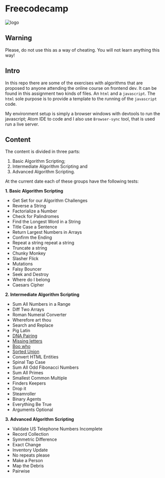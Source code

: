 # Freecodecamp

![logo](https://thomas-ko.github.io/freecodecamp-redesign/assets/img/logo-footer.svg "FreeCodeCamp logo")

## Warning
Please, do not use this as a way of cheating. You will not learn anything this way!

## Intro
In this repo there are some of the exercises with algorithms that are proposed
to anyone attending the online course on frontend dev.
It can be found in this assignment two kinds of files. An `html` and a
`javascript`. The `html` sole purpose is to provide a template to the running
of the `javascript` code.

My environment setup is simply a browser windows with devtools to run the javascript;
Atom IDE to code and I also use `Browser-sync` tool, that is used run a live server.

## Content
The content is divided in three parts:
1. Basic Algorithm Scripting;
2. Intermediate Algorithm Scripting and
3. Advanced Algorithm Scripting.

At the current date each of these groups have the following tests:

**1. Basic Algorithm Scripting**
  * Get Set for our Algorithm Challenges
  * Reverse a String
  * Factorialize a Number
  * Check for Palindromes
  * Find the Longest Word in a String
  * Title Case a Sentence
  * Return Largest Numbers in Arrays
  * Confirm the Ending
  * Repeat a string repeat a string
  * Truncate a string
  * Chunky Monkey
  * Slasher Flick
  * Mutations
  * Falsy Bouncer
  * Seek and Destroy
  * Where do I belong
  * Caesars Cipher

**2. Intermediate Algorithm Scripting**
  * Sum All Numbers in a Range
  * Diff Two Arrays
  * Roman Numeral Converter
  * Wherefore art thou
  * Search and Replace
  * Pig Latin
  * [DNA Pairing](https://github.com/luis-alves/Freecodecamp/tree/master/DNA-Pairing)
  * [Missing letters](https://github.com/luis-alves/Freecodecamp/tree/master/Missing-Letters)
  * [Boo who](https://github.com/luis-alves/Freecodecamp/tree/master/Boo-who)
  * [Sorted Union](https://github.com/luis-alves/Freecodecamp/tree/master/Sorted-Union)
  * Convert HTML Entities
  * Spinal Tap Case
  * Sum All Odd Fibonacci Numbers
  * Sum All Primes
  * Smallest Common Multiple
  * Finders Keepers
  * Drop it
  * Steamroller
  * Binary Agents
  * Everything Be True
  * Arguments Optional

  **3. Advanced Algorithm Scripting**
  * Validate US Telephone Numbers Incomplete
  * Record Collection
  * Symmetric Difference
  * Exact Change
  * Inventory Update
  * No repeats please
  * Make a Person
  * Map the Debris
  * Pairwise
